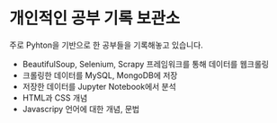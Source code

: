 # 개인적인 공부 기록 보관소

주로 Pyhton을 기반으로 한 공부들을 기록해놓고 있습니다.

- BeautifulSoup, Selenium, Scrapy 프레임워크를 통해 데이터를 웹크롤링
- 크롤링한 데이터를 MySQL, MongoDB에 저장
- 저장한 데이터를 Jupyter Notebook에서 분석
- HTML과 CSS 개념
- Javascripy 언어에 대한 개념, 문법
